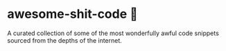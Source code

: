 # awesome-shit-code 🤦‍

A curated collection of some of the most wonderfully awful code snippets sourced from the depths of the internet. 